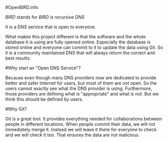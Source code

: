 #OpenBIRD.info

*BIRD* stands for *BIRD is recursive DNS*

It is a DNS service that is open to everyone.

What makes this project different is that the software and the whole database it is using are fully opened online.
Especially the database is stored online and everyone can commit to it to update the data using Git.
So it is a community maintained DNS that will always return the correct and best results.

#Why start an "Open DNS Service"?

Because even though many DNS providers now are dedicated to provide better and safer Internet for users, but most of them are not open. 
So the users cannot exactly see what the DNS provider is using.
Furthermore, those providers are defining what is "appropriate" and what is not. But we think this should be defined by users.

#Why Git?

Git is a great tool. It provides everything needed for collaborations between people in different locations.
When people commit their data, we will not immediately merge it. 
Instead we will leave it there for everyone to check and we will check it too. That ensures the data are not malicious.